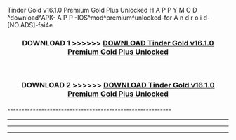  Tinder Gold v16.1.0 Premium Gold Plus Unlocked  H A P P Y M O D ^download^APK- A P P -IOS^mod^premium^unlocked-for A n d r o i d-[NO.ADS]-fai4e



<div align="center">

<h3>DOWNLOAD 1 >>>>>> <a href="https://en-mod.web.app/?en= Tinder Gold v16.1.0 Premium Gold Plus Unlocked ">DOWNLOAD Tinder Gold v16.1.0 Premium Gold Plus Unlocked  </a></h3><br>

<h3>DOWNLOAD 2 >>>>>> <a href="https://en-mod.web.app/?en= Tinder Gold v16.1.0 Premium Gold Plus Unlocked ">DOWNLOAD Tinder Gold v16.1.0 Premium Gold Plus Unlocked  </a></h3>

</div>
----------------------------------------------------------

----------------------------------------------------------

----------------------------------------------------------

----------------------------------------------------------



